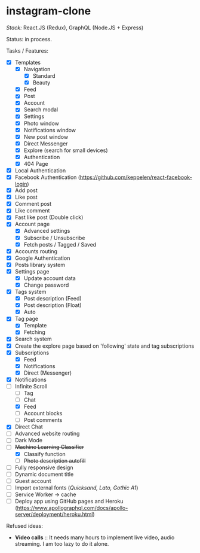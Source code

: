 # instagram-clone
_Stack:_ React.JS (Redux), GraphQL (Node.JS + Express)

Status: in process.

Tasks / Features:
- [x] Templates
  - [x] Navigation
    - [x] Standard
    - [x] Beauty
  - [x] Feed
  - [x] Post
  - [x] Account
  - [x] Search modal
  - [x] Settings
  - [x] Photo window
  - [x] Notifications window
  - [x] New post window
  - [x] Direct Messenger
  - [x] Explore (search for small devices)
  - [x] Authentication
  - [x] 404 Page
- [x] Local Authentication
- [x] Facebook Authentication (https://github.com/keppelen/react-facebook-login)
- [x] Add post
- [x] Like post
- [x] Comment post
- [x] Like comment
- [x] Fast like post (Double click)
- [x] Account page
  - [x] Advanced settings
  - [x] Subscribe / Unsubscribe
  - [x] Fetch posts / Tagged / Saved
- [x] Accounts routing
- [x] Google Authentication
- [x] Posts library system
- [x] Settings page
  - [x] Update account data
  - [x] Change password
- [x] Tags system
     - [x] Post description (Feed)
     - [x] Post description (Float)
   - [x] Auto
- [x] Tag page
  - [x] Template
  - [x] Fetching
- [x] Search system
- [x] Create the explore page based on 'following' state and tag subscriptions
- [x] Subscriptions
   - [x] Feed
   - [x] Notifications
   - [x] Direct (Messenger)
- [x] Notifications
- [ ] Infinite Scroll
   - [ ] Tag
   - [ ] Chat
   - [x] Feed
   - [ ] Account blocks
   - [ ] Post comments
- [x] Direct Chat
- [ ] Advanced website routing
- [ ] Dark Mode
- [ ] ~~Machine Learning Classifier~~
  - [x] Classify function
  - [ ] ~~Photo description autofill~~
- [ ] Fully responsive design
- [ ] Dynamic document title
- [ ] Guest account
- [ ] Import external fonts (_Quicksand, Lato, Gothic A1_)
- [ ] Service Worker -> cache
- [ ] Deploy app using GitHub pages and Heroku (https://www.apollographql.com/docs/apollo-server/deployment/heroku.html)

Refused ideas:
- **Video calls** :: It needs many hours to implement live video, audio streaming. I am too lazy to do it alone.


